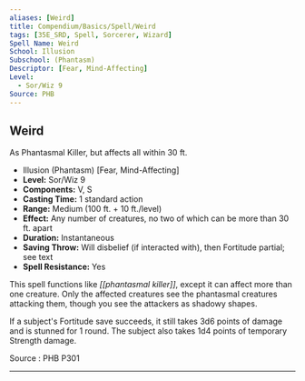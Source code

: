 ```yaml
---
aliases: [Weird]
title: Compendium/Basics/Spell/Weird
tags: [35E_SRD, Spell, Sorcerer, Wizard]
Spell Name: Weird
School: Illusion
Subschool: (Phantasm)
Descriptor: [Fear, Mind-Affecting]
Level:
  - Sor/Wiz 9
Source: PHB
---
```



## Weird

As Phantasmal Killer, but affects all within 30 ft.

*   Illusion (Phantasm) [Fear, Mind-Affecting]
*   **Level:** Sor/Wiz 9
*   **Components:** V, S
*   **Casting Time:** 1 standard action
*   **Range:** Medium (100 ft. + 10 ft./level)
*   **Effect:** Any number of creatures, no two of which can be more than 30 ft. apart
*   **Duration:** Instantaneous
*   **Saving Throw:** Will disbelief (if interacted with), then Fortitude partial; see text
*   **Spell Resistance:** Yes

This spell functions like <i>[[phantasmal killer]]</i>, except it can affect more than one creature. Only the affected creatures see the phantasmal creatures attacking them, though you see the attackers as shadowy shapes.

If a subject's Fortitude save succeeds, it still takes 3d6 points of damage and is stunned for 1 round. The subject also takes 1d4 points of temporary Strength damage.

Source : PHB P301

---
